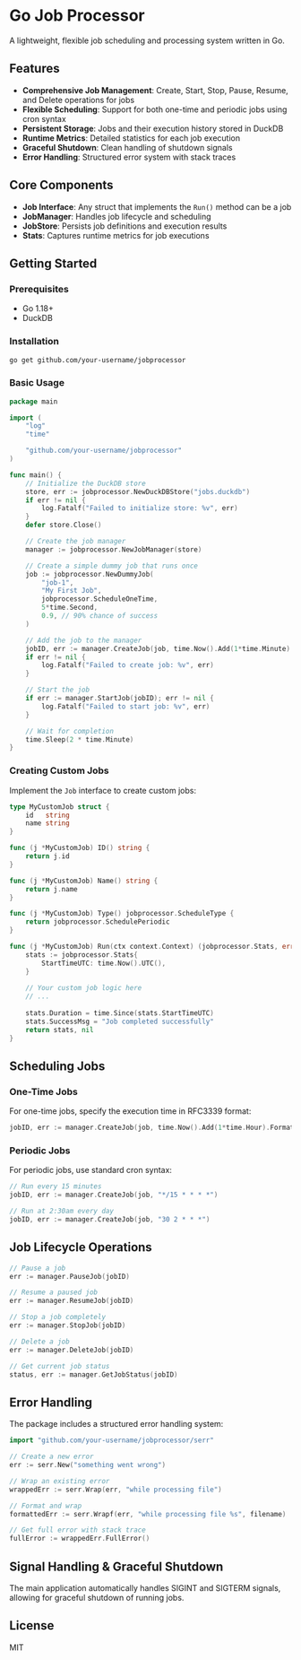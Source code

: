 # Go Job Processor

A lightweight, flexible job scheduling and processing system written in Go.

## Features

- **Comprehensive Job Management**: Create, Start, Stop, Pause, Resume, and Delete operations for jobs
- **Flexible Scheduling**: Support for both one-time and periodic jobs using cron syntax
- **Persistent Storage**: Jobs and their execution history stored in DuckDB
- **Runtime Metrics**: Detailed statistics for each job execution
- **Graceful Shutdown**: Clean handling of shutdown signals
- **Error Handling**: Structured error system with stack traces

## Core Components

- **Job Interface**: Any struct that implements the `Run()` method can be a job
- **JobManager**: Handles job lifecycle and scheduling
- **JobStore**: Persists job definitions and execution results
- **Stats**: Captures runtime metrics for job executions

## Getting Started

### Prerequisites

- Go 1.18+
- DuckDB

### Installation

```bash
go get github.com/your-username/jobprocessor
```

### Basic Usage

```go
package main

import (
	"log"
	"time"

	"github.com/your-username/jobprocessor"
)

func main() {
	// Initialize the DuckDB store
	store, err := jobprocessor.NewDuckDBStore("jobs.duckdb")
	if err != nil {
		log.Fatalf("Failed to initialize store: %v", err)
	}
	defer store.Close()

	// Create the job manager
	manager := jobprocessor.NewJobManager(store)

	// Create a simple dummy job that runs once
	job := jobprocessor.NewDummyJob(
		"job-1",
		"My First Job",
		jobprocessor.ScheduleOneTime,
		5*time.Second,
		0.9, // 90% chance of success
	)

	// Add the job to the manager
	jobID, err := manager.CreateJob(job, time.Now().Add(1*time.Minute).Format(time.RFC3339))
	if err != nil {
		log.Fatalf("Failed to create job: %v", err)
	}

	// Start the job
	if err := manager.StartJob(jobID); err != nil {
		log.Fatalf("Failed to start job: %v", err)
	}

	// Wait for completion
	time.Sleep(2 * time.Minute)
}
```

### Creating Custom Jobs

Implement the `Job` interface to create custom jobs:

```go
type MyCustomJob struct {
	id   string
	name string
}

func (j *MyCustomJob) ID() string {
	return j.id
}

func (j *MyCustomJob) Name() string {
	return j.name
}

func (j *MyCustomJob) Type() jobprocessor.ScheduleType {
	return jobprocessor.SchedulePeriodic
}

func (j *MyCustomJob) Run(ctx context.Context) (jobprocessor.Stats, error) {
	stats := jobprocessor.Stats{
		StartTimeUTC: time.Now().UTC(),
	}
	
	// Your custom job logic here
	// ...
	
	stats.Duration = time.Since(stats.StartTimeUTC)
	stats.SuccessMsg = "Job completed successfully"
	return stats, nil
}
```

## Scheduling Jobs

### One-Time Jobs

For one-time jobs, specify the execution time in RFC3339 format:

```go
jobID, err := manager.CreateJob(job, time.Now().Add(1*time.Hour).Format(time.RFC3339))
```

### Periodic Jobs

For periodic jobs, use standard cron syntax:

```go
// Run every 15 minutes
jobID, err := manager.CreateJob(job, "*/15 * * * *")

// Run at 2:30am every day
jobID, err := manager.CreateJob(job, "30 2 * * *")
```

## Job Lifecycle Operations

```go
// Pause a job
err := manager.PauseJob(jobID)

// Resume a paused job
err := manager.ResumeJob(jobID)

// Stop a job completely
err := manager.StopJob(jobID)

// Delete a job
err := manager.DeleteJob(jobID)

// Get current job status
status, err := manager.GetJobStatus(jobID)
```

## Error Handling

The package includes a structured error handling system:

```go
import "github.com/your-username/jobprocessor/serr"

// Create a new error
err := serr.New("something went wrong")

// Wrap an existing error
wrappedErr := serr.Wrap(err, "while processing file")

// Format and wrap
formattedErr := serr.Wrapf(err, "while processing file %s", filename)

// Get full error with stack trace
fullError := wrappedErr.FullError()
```

## Signal Handling & Graceful Shutdown

The main application automatically handles SIGINT and SIGTERM signals, allowing for graceful shutdown of running jobs.

## License

MIT
